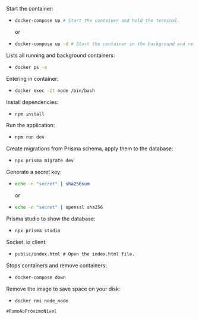 Start the container:

- ```bash
  docker-compose up # Start the container and hold the terminal.
  ```
  or
- ```bash
  docker-compose up -d # Start the container in the background and release the terminal.
  ```

Lists all running and background containers:

- ```bash
  docker ps -a
  ```

Entering in container:

- ```bash
  docker exec -it node /bin/bash
  ```

Install dependencies:

- ```bash
  npm install
  ```

Run the application:

- ```bash
  npm run dev
  ```

Create migrations from Prisma schema, apply them to the database:

- ```bash
  npx prisma migrate dev
  ```

Generate a secret key:

- ```bash
  echo -n "secret" | sha256sum
  ```
  or
- ```bash
  echo -n "secret" | openssl sha256
  ```

Prisma studio to show the database:

- ```bash
  npx prisma studio
  ```

Socket. io client:

- ```html
  public/index.html # Open the index.html file.
  ```

Stops containers and remove containers:

- ```bash
  docker-compose down
  ```

Remove the image to save space on your disk:

- ```bash
  docker rmi node_node
  ```

```markdown
#RumoAoPróximoNível
```
